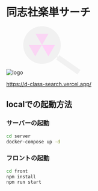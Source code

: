 # **同志社楽単サーチ**
![logo](https://github.com/kuma0328/easy-class-search/assets/75209027/6ddb444c-8df3-4697-9429-8663bd53f0fa)<svg width="153" height="128" viewBox="0 0 153 128" fill="none" xmlns="http://www.w3.org/2000/svg">
<path d="M100 50C100 77.6142 77.6142 100 50 100C22.3858 100 0 77.6142 0 50C0 22.3858 22.3858 0 50 0C77.6142 0 100 22.3858 100 50Z" fill="#F1F1F1"/>
<path d="M88 88.5749L96.1048 77L152.351 116.384L144.246 127.959L88 88.5749Z" fill="#F1F1F1"/>
<path d="M88 81.7502L89.9257 79L93.6187 81.5859L91.693 84.3361L88 81.7502Z" fill="#F1F1F1"/>
<path d="M50 50L32.6795 20H67.3205L50 50Z" fill="#FAD5F4"/>
<path d="M67 80L49.6795 50H84.3205L67 80Z" fill="#FFD2F8"/>
<path d="M32 80L14.6795 50H49.3205L32 80Z" fill="#FAD5F4"/>
</svg>

https://d-class-search.vercel.app/

## localでの起動方法

### サーバーの起動

```bash
cd server
docker-compose up -d
```

### フロントの起動
```bash
cd front
npm install
npm run start
```
